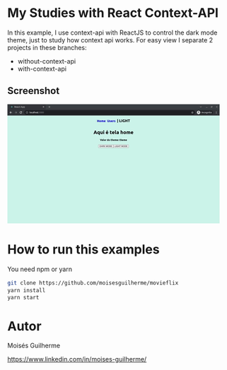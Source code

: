 # My Studies with React Context-API

In this example, I use context-api with ReactJS to control the dark mode theme, just to study how context api works. For easy view I separate 2 projects in these branches:

- without-context-api
- with-context-api

## Screenshot 
![web](https://github.com/moisesguilherme/assets/blob/main/context-api/screen.gif) 


# How to run this examples
You need npm or yarn

```bash
git clone https://github.com/moisesguilherme/movieflix
yarn install
yarn start
```

# Autor
Moisés Guilherme

https://www.linkedin.com/in/moises-guilherme/